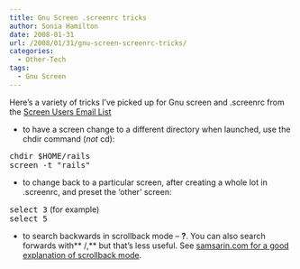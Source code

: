 ```yaml
---
title: Gnu Screen .screenrc tricks
author: Sonia Hamilton
date: 2008-01-31
url: /2008/01/31/gnu-screen-screenrc-tricks/
categories:
  - Other-Tech
tags:
  - Gnu Screen
---
```

Here&#8217;s a variety of tricks I&#8217;ve picked up for Gnu screen and .screenrc from the [Screen Users Email List][1]

  * to have a screen change to a different directory when launched, use the chdir command (*not* cd):

<tt>chdir $HOME/rails</tt>  
<tt>screen -t "rails"</tt>

  * to change back to a particular screen, after creating a whole lot in .screenrc, and preset the &#8216;other&#8217; screen:

<tt>select 3</tt> (for example)  
<tt>select 5</tt>

  * to search backwards in scrollback mode &#8211; **?**. You can also search forwards with** /,** but that&#8217;s less useful. See [samsarin.com for a good explanation of scrollback mode][2].

 [1]: http://lists.gnu.org/mailman/listinfo/screen-users
 [2]: http://www.samsarin.com/blog/2007/03/11/gnu-screen-working-with-the-scrollback-buffer/
